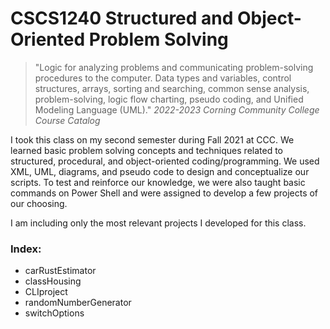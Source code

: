 # CSCS1240 Structured and Object-Oriented Problem Solving

> "Logic for analyzing problems and communicating problem-solving procedures to the computer. 
> Data types and variables, control structures, arrays, sorting and searching, common sense analysis, problem-solving, logic flow charting, pseudo coding, and Unified Modeling Language (UML)."
*2022-2023 Corning Community College Course Catalog*

I took this class on my second semester during Fall 2021 at CCC.
We learned basic problem solving concepts and techniques related to structured, procedural, and object-oriented coding/programming. 
We used XML, UML, diagrams, and pseudo code to design and conceptualize our scripts.
To test and reinforce our knowledge, we were also taught basic commands on Power Shell and were assigned to develop a few projects of our choosing.

I am including only the most relevant projects I developed for this class.

### Index:
  - carRustEstimator
  - classHousing
  - CLIproject
  - randomNumberGenerator
  - switchOptions




